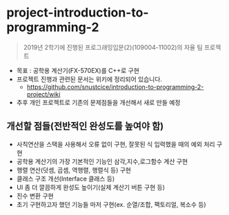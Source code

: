 # project-introduction-to-programming-2
> 2019년 2학기에 진행된 프로그래밍입문(2)(109004-11002)의 자율 팀 프로젝트

* 목표 : 공학용 계산기(FX-570EX)를 C++로 구현
* 프로젝트 진행과 관련된 문서는 위키에 정리되어 있습니다.
  * https://github.com/snustcice/introduction-to-programming-2-project/wiki
* 추후 개인 프로젝트로 기존의 문제점들을 개선해서 새로 만들 예정

## 개선할 점들(전반적인 완성도를 높여야 함)
* 사칙연산을 스택을 사용해서 오류 없이 구현, 잘못된 식 입력했을 때의 예외 처리 구현
* 공학용 계산기의 가장 기본적인 기능인 삼각,지수,로그함수 계산 구현
* 행렬 연산(덧셈, 곱셈, 역행렬, 행렬식 등) 구현
* 클래스 구조 개선(Interface 클래스 등)
* UI 좀 더 깔끔하게 완성도 높이기(실제 계산기 버튼 구현 등)
* 진수 변환 구현
* 초기 구현하고자 했던 기능들 마저 구현(ex. 순열/조합, 팩토리얼, 복소수 등)
